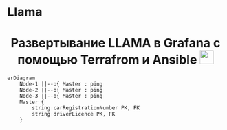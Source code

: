 # Llama

<h1 align="center">Развертывание LLAMA в Grafana с помощью Terrafrom и Ansible</a> 
<img src="https://github.com/blackcater/blackcater/raw/main/images/Hi.gif" height="32"/></h1>


```mermaid
erDiagram
    Node-1 ||--o{ Master : ping
    Node-2 ||--o{ Master : ping
    Node-3 ||--o{ Master : ping
    Master {
        string carRegistrationNumber PK, FK
        string driverLicence PK, FK
    }
